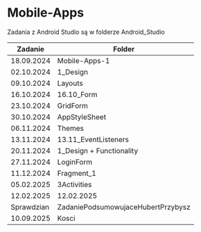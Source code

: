 # Mobile-Apps

Zadania z Android Studio są w folderze Android_Studio

| Zadanie                     | Folder                        |
|-----------------------------|-------------------------------|
| 18.09.2024                  | Mobile-Apps-1                 |
| 02.10.2024                  | 1_Design                      |
| 09.10.2024                  | Layouts                       |
| 16.10.2024                  | 16.10_Form                    |
| 23.10.2024                  | GridForm                      |
| 30.10.2024                  | AppStyleSheet                 |
| 06.11.2024                  | Themes                        |
| 13.11.2024                  | 13.11_EventListeners          |
| 20.11.2024                  | 1_Design + Functionality      |
| 27.11.2024                  | LoginForm                     |
| 11.12.2024                  | Fragment_1                    |
| 05.02.2025                  | 3Activities                   |
| 12.02.2025                  | 12.02.2025                    |
| Sprawdzian                  | ZadaniePodsumowujaceHubertPrzybysz |
| 10.09.2025                  | Kosci|
